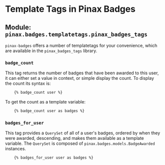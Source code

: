 # Template Tags in Pinax Badges

## Module: `pinax.badges.templatetags.pinax_badges_tags`

`pinax-badges` offers a number of templatetags for your convenience, which are
available in the `pinax_badges_tags` library.

### `badge_count`

This tag returns the number of badges that have been awarded to this user, it
can either set a value in context, or simple display the count.  To display the
count its syntax is:

```html
    {% badge_count user %}
```

To get the count as a template variable:

```html
    {% badge_count user as badges %}
```

### `badges_for_user`

This tag provides a `QuerySet` of all of a user's badges, ordered by when
they were awarded, descending, and makes them available as a template variable.
The `QuerySet` is composed of `pinax.badges.models.BadgeAwarded` instances.

```html
    {% badges_for_user user as badges %}
```
